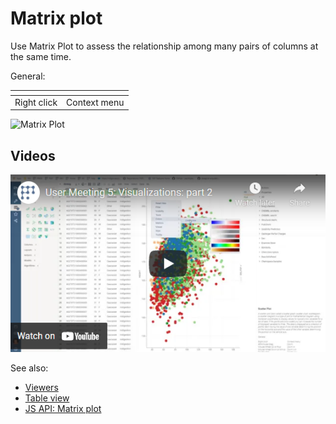 <!-- TITLE: Matrix plot -->
<!-- SUBTITLE: -->

# Matrix plot

Use Matrix Plot to assess the relationship among many pairs of columns at the same time.

General:

| []()                  |                 |
|-----------------------|-----------------|
| Right click           | Context menu    |

![Matrix Plot](../../uploads/viewers/matrix-plot.png "Matrix Plot")

## Videos

[![Matrix Plot](../../uploads/youtube/visualizations2.png "Open on Youtube")](https://www.youtube.com/watch?v=7MBXWzdC0-I&t=1653s)

See also: 
  
  * [Viewers](../viewers.md)
  * [Table view](../../overview/table-view.md)
  * [JS API: Matrix plot](https://public.datagrok.ai/js/samples/ui/viewers/types/matrix-plot)
